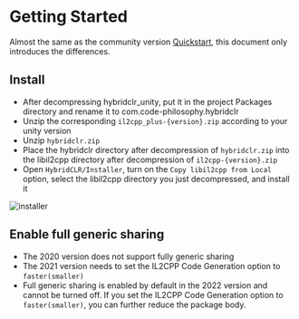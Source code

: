 # Getting Started 

Almost the same as the community version [Quickstart](../../beginner/quickstart.md), this document only introduces the differences.

## Install

- After decompressing hybridclr_unity, put it in the project Packages directory and rename it to com.code-philosophy.hybridclr
- Unzip the corresponding `il2cpp_plus-{version}.zip` according to your unity version
- Unzip `hybridclr.zip`
- Place the hybridclr directory after decompression of `hybridclr.zip` into the libil2cpp directory after decompression of `il2cpp-{version}.zip`
- Open `HybridCLR/Installer`, turn on the `Copy libil2cpp from Local` option, select the libil2cpp directory you just decompressed, and install it

![installer](/img/hybridclr/ultimate-installer.jpg)

## Enable full generic sharing

- The 2020 version does not support fully generic sharing
- The 2021 version needs to set the IL2CPP Code Generation option to `faster(smaller)`
- Full generic sharing is enabled by default in the 2022 version and cannot be turned off. If you set the IL2CPP Code Generation option to `faster(smaller)`, you can further reduce the package body.